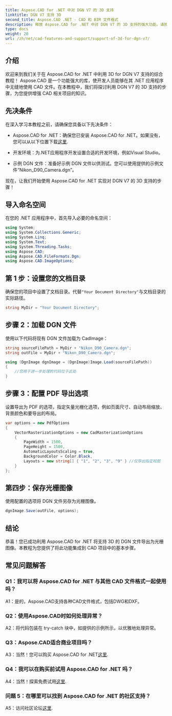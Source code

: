 ```yaml
---
title: Aspose.CAD for .NET 中对 DGN V7 的 3D 支持
linktitle: DGN V7 支持 3D
second_title: Aspose.CAD .NET - CAD 和 BIM 文件格式
description: 释放 Aspose.CAD for .NET 中对 DGN V7 的 3D 支持的强大功能。请按照我们的分步教程进行操作。
type: docs
weight: 20
url: /zh/net/cad-features-and-support/support-of-3d-for-dgn-v7/
---
```

## 介绍

欢迎来到我们关于在 Aspose.CAD for .NET 中利用 3D for DGN V7 支持的综合教程！ Aspose.CAD 是一个功能强大的库，使开发人员能够在其 .NET 应用程序中无缝地使用 CAD 文件。在本教程中，我们将探讨利用 DGN V7 的 3D 支持的步骤，为您提供增强 CAD 相关项目的知识。

## 先决条件

在深入学习本教程之前，请确保您具备以下先决条件：

-  Aspose.CAD for .NET：确保您已安装 Aspose.CAD for .NET。如果没有，您可以从以下位置下载[这里](https://releases.aspose.com/cad/net/).

- 开发环境：为.NET应用程序开发设置合适的开发环境，例如Visual Studio。

- 示例 DGN 文件：准备好示例 DGN 文件以供测试。您可以使用提供的示例文件“Nikon_D90_Camera.dgn”。

现在，让我们开始使用 Aspose.CAD for .NET 实现对 DGN V7 的 3D 支持的步骤！

## 导入命名空间

在您的 .NET 应用程序中，首先导入必要的命名空间：

```csharp
using System;
using System.Collections.Generic;
using System.Linq;
using System.Text;
using System.Threading.Tasks;
using Aspose.CAD;
using Aspose.CAD.FileFormats.Dgn;
using Aspose.CAD.ImageOptions;
```

## 第 1 步：设置您的文档目录

确保您的项目中设置了文档目录。代替`"Your Document Directory"`与文档目录的实际路径。

```csharp
string MyDir = "Your Document Directory";
```

## 步骤 2：加载 DGN 文件

使用以下代码将现有 DGN 文件加载为 CadImage：

```csharp
string sourceFilePath = MyDir + "Nikon_D90_Camera.dgn";
string outFile = MyDir + "Nikon_D90_Camera.dgn";

using (DgnImage dgnImage = (DgnImage)Image.Load(sourceFilePath))
{
    //您用于进一步处理的代码位于此处
}
```

## 步骤 3：配置 PDF 导出选项

设置导出为 PDF 的选项，指定矢量光栅化选项，例如页面尺寸、自动布局缩放、背景颜色和要导出的布局。

```csharp
var options = new PdfOptions
{
    VectorRasterizationOptions = new CadRasterizationOptions
    {
        PageWidth = 1500,
        PageHeight = 1500,
        AutomaticLayoutsScaling = true,
        BackgroundColor = Color.Black,
        Layouts = new string[] { "1", "2", "3", "9" } //仅导出指定视图
    }
};
```

## 第四步：保存光栅图像

使用配置的选项将 DGN 文件另存为光栅图像。

```csharp
dgnImage.Save(outFile, options);
```

## 结论

恭喜！您已成功利用 Aspose.CAD for .NET 将支持 3D 的 DGN 文件导出为光栅图像。本教程为您提供了将此功能集成到 CAD 项目中的基本步骤。

## 常见问题解答

### Q1：我可以将 Aspose.CAD for .NET 与其他 CAD 文件格式一起使用吗？

A1：是的，Aspose.CAD支持各种CAD文件格式，包括DWG和DXF。

### Q2：使用Aspose.CAD时如何处理异常？

A2：将代码包装在 try-catch 块中，如提供的示例所示，以优雅地处理异常。

### Q3：Aspose.CAD适合商业项目吗？

 A3：当然！您可以购买 Aspose.CAD for .NET[这里](https://purchase.aspose.com/buy).

### Q4：我可以在购买前试用 Aspose.CAD for .NET 吗？

 A4：当然！探索免费试用[这里](https://releases.aspose.com/).

### 问题 5：在哪里可以找到 Aspose.CAD for .NET 的社区支持？

 A5：访问社区论坛[这里](https://forum.aspose.com/c/cad/19).